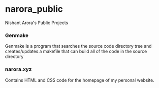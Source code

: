 # narora_public
Nishant Arora's Public Projects

### Genmake ###
Genmake is a program that searches the source code directory tree and creates/updates a makefile that can build all of the code in the source directory

### narora.xyz ###
Contains HTML and CSS code for the homepage of my personal website.
